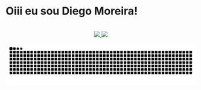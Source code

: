 # Oiii eu sou Diego Moreira!
<br>
<div align="center">
  <a href="https://github.com/dmsdiegomoreira">
  <img height="180em" src="https://github-readme-stats.vercel.app/api?username=dmsdiegomoreira&show_icons=true&theme=algolia&bg_color=000000&include_all_commits=true&count_private=true"/>
  <img height="180em" src="https://github-readme-stats.vercel.app/api/top-langs/?username=rafaballerini&layout=compact&langs_count=7&theme=algolia&bg_color=000000"/>
</div>
 
 ![Snake animation](https://github.com/dmsdiegomoreira/dmsdiegomoreira/blob/output/github-contribution-grid-snake.svg)
